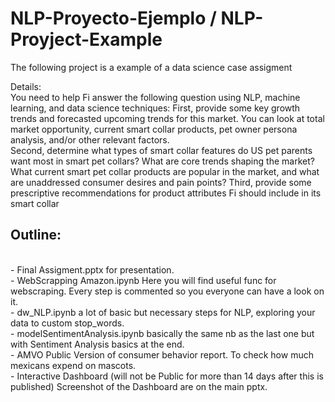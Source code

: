 # NLP-Proyecto-Ejemplo / NLP-Proyject-Example
The following project is a example of a data science case assigment

Details:<br>
You need to help Fi answer the following question using NLP, machine learning, and data science techniques: 
First, provide some key growth trends and forecasted upcoming trends for this market. You can look at total market opportunity, current smart collar products, pet owner persona analysis, and/or other relevant factors.   
Second, determine what types of smart collar features do US pet parents want most in smart pet collars? What are core trends shaping the market? What current smart pet collar products are popular in the market, and what are unaddressed consumer desires and pain points? 
Third, provide some prescriptive recommendations for product attributes Fi should include in its smart collar


<h2>Outline:</h2> <br>
- Final Assigment.pptx for presentation.<br>
- WebScrapping Amazon.ipynb Here you will find useful func for webscraping. Every step is commented so you everyone can have a look on it.<br>
- dw_NLP.ipynb a lot of basic but necessary steps for NLP, exploring your data to custom stop_words.<br>
- modelSentimentAnalysis.ipynb basically the same nb as the last one but with Sentiment Analysis basics at the end.<br>
- AMVO Public Version of consumer behavior report. To check how much mexicans expend on mascots.<br>
- Interactive Dashboard (will not be Public for more than 14 days after this is published) Screenshot of the Dashboard are on the main pptx.<br>

